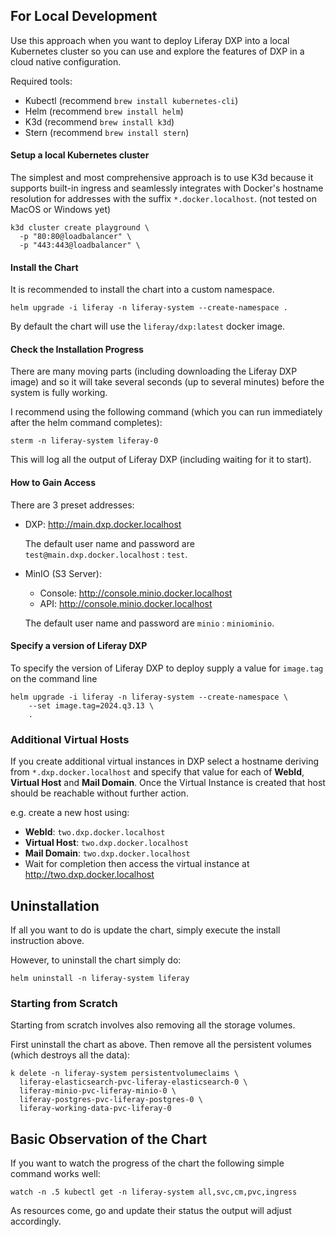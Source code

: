 ## For Local Development

Use this approach when you want to deploy Liferay DXP into a local Kubernetes cluster so you can use and explore the features of DXP in a cloud native configuration.

Required tools:

- Kubectl (recommend `brew install kubernetes-cli`)
- Helm (recommend `brew install helm`)
- K3d (recommend `brew install k3d`)
- Stern (recommend `brew install stern`)

#### Setup a local Kubernetes cluster

The simplest and most comprehensive approach is to use K3d because it supports built-in ingress and seamlessly integrates with Docker's hostname resolution for addresses with the suffix `*.docker.localhost`. (not tested on MacOS or Windows yet)

```shell
k3d cluster create playground \
  -p "80:80@loadbalancer" \
  -p "443:443@loadbalancer" \
```

#### Install the Chart

It is recommended to install the chart into a custom namespace.

<!-- ```shell
helm upgrade -i liferay -n liferay-system --create-namespace liferay-helm-chart-repo/liferay
```

_Or from a local clone of the repository_: -->

```shell
helm upgrade -i liferay -n liferay-system --create-namespace .
```

By default the chart will use the `liferay/dxp:latest` docker image.

#### Check the Installation Progress

There are many moving parts (including downloading the Liferay DXP image) and so it will take several seconds (up to several minutes) before the system is fully working.

I recommend using the following command (which you can run immediately after the helm command completes):

```shell
sterm -n liferay-system liferay-0
```

This will log all the output of Liferay DXP (including waiting for it to start).

#### How to Gain Access

There are 3 preset addresses:

- DXP: http://main.dxp.docker.localhost

  The default user name and password are `test@main.dxp.docker.localhost` : `test`.

- MinIO (S3 Server):

  - Console: http://console.minio.docker.localhost
  - API: http://console.minio.docker.localhost

  The default user name and password are `minio` : `miniominio`.

#### Specify a version of Liferay DXP

To specify the version of Liferay DXP to deploy supply a value for `image.tag` on the command line

```shell
helm upgrade -i liferay -n liferay-system --create-namespace \
	--set image.tag=2024.q3.13 \
	.
```

### Additional Virtual Hosts

If you create additional virtual instances in DXP select a hostname deriving from `*.dxp.docker.localhost` and specify that value for each of **WebId**, **Virtual Host** and **Mail Domain**. Once the Virtual Instance is created that host should be reachable without further action.

e.g. create a new host using:

- **WebId**: `two.dxp.docker.localhost`
- **Virtual Host**: `two.dxp.docker.localhost`
- **Mail Domain**: `two.dxp.docker.localhost`
- Wait for completion then access the virtual instance at http://two.dxp.docker.localhost

## Uninstallation

If all you want to do is update the chart, simply execute the install instruction above.

However, to uninstall the chart simply do:

```shell
helm uninstall -n liferay-system liferay
```

### Starting from Scratch

Starting from scratch involves also removing all the storage volumes.

First uninstall the chart as above. Then remove all the persistent volumes (which destroys all the data):

```shell
k delete -n liferay-system persistentvolumeclaims \
  liferay-elasticsearch-pvc-liferay-elasticsearch-0 \
  liferay-minio-pvc-liferay-minio-0 \
  liferay-postgres-pvc-liferay-postgres-0 \
  liferay-working-data-pvc-liferay-0
```

## Basic Observation of the Chart

If you want to watch the progress of the chart the following simple command works well:

```shell
watch -n .5 kubectl get -n liferay-system all,svc,cm,pvc,ingress
```

As resources come, go and update their status the output will adjust accordingly.
